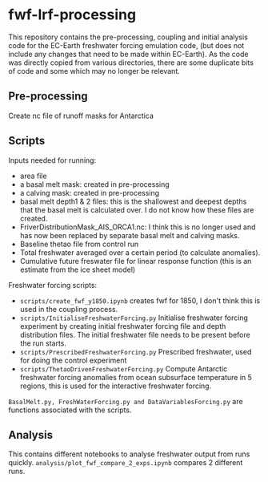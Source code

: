 # fwf-lrf-processing
This repository contains the pre-processing, coupling and initial analysis code for the EC-Earth freshwater forcing emulation code, (but does not include any changes that need to be made within EC-Earth). As the code was directly copied from various directories, there are some duplicate bits of code and some which may no longer be relevant. 

## Pre-processing
Create nc file of runoff masks for Antarctica

## Scripts
Inputs needed for running:
- area file
- a basal melt mask: created in pre-processing
- a calving mask: created in pre-processing
- basal melt depth1 & 2 files: this is the shallowest and deepest depths that the basal melt is calculated over. I do not know how these files are created. 
- FriverDistributionMask_AIS_ORCA1.nc: I think this is no longer used and has now been replaced by separate basal melt and calving masks.
- Baseline thetao file from control run
- Total freshwater averaged over a certain period (to calculate anomalies).
- Cumulative future freswater file for linear response function (this is an estimate from the ice sheet model)

Freshwater forcing scripts:
- `scripts/create_fwf_y1850.ipynb` creates fwf for 1850, I don't think this is used in the coupling process. 
- `scripts/InitialiseFreshwaterForcing.py` Initialise freshwater forcing experiment by creating initial freshwater forcing file and depth distribution files. The initial freshwater file needs to be present before the run starts. 
- `scripts/PrescribedFreshwaterForcing.py` Prescribed freshwater, used for doing the control experiment
- `scripts/ThetaoDrivenFreshwaterForcing.py` Compute Antarctic freshwater forcing anomalies from ocean subsurface temperature in 5 regions, this is used for the interactive freshwater forcing.

`BasalMelt.py, FreshWaterForcing.py and DataVariablesForcing.py` are functions associated with the scripts. 

## Analysis
This contains different notebooks to analyse freshwater output from runs quickly. `analysis/plot_fwf_compare_2_exps.ipynb` compares 2 different runs. 
